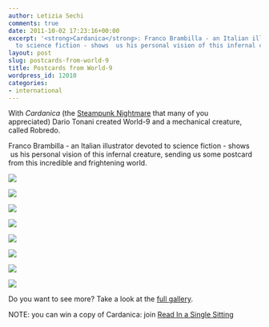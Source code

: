 ```yaml
---
author: Letizia Sechi
comments: true
date: 2011-10-02 17:23:16+00:00
excerpt: '<strong>Cardanica</strong>: Franco Brambilla - an Italian illustrator devoted
  to science fiction - shows  us his personal vision of this infernal creature..'
layout: post
slug: postcards-from-world-9
title: Postcards from World-9
wordpress_id: 12010
categories:
- international
---
```


With _Cardanica_ (the [Steampunk Nightmare](http://www.amazon.com/Cardanica-Steampunk-Nightmare-World-9-ebook/dp/B005OLF4I8/ref=cm_lmf_tit_2) that many of you appreciated) Dario Tonani created World-9 and a mechanical creature, called Robredo.

Franco Brambilla - an Italian illustrator devoted to science fiction - shows  us his personal vision of this infernal creature, sending us some postcard from this incredible and frightening world.








![](http://www.40kbooks.com/wp-content/uploads/robredo100ok_1.jpg)


![](http://www.40kbooks.com/wp-content/uploads/robredo_poppa100ok.jpg)






![](http://www.40kbooks.com/wp-content/uploads/immagine_1.jpg)


![](http://www.40kbooks.com/wp-content/uploads/immagine_2.jpg)






![](http://www.40kbooks.com/wp-content/uploads/immagine_5.jpg)


![](http://www.40kbooks.com/wp-content/uploads/immagine_6.jpg)






![](http://www.40kbooks.com/wp-content/uploads/victor_galindez_01.jpg)


![](http://www.40kbooks.com/wp-content/uploads/victor_galindez_2.jpg)




Do you want to see more? Take a look at the [full gallery](http://francobrambilla.com/section/219910_Art_Of_Cardanica.html).

NOTE: you can win a copy of Cardanica: join [Read In a Single Sitting](http://www.readinasinglesitting.com/2011/10/02/book-giveaway-cardanica-a-steampunk-nightmare-by-dario-tonani/)
